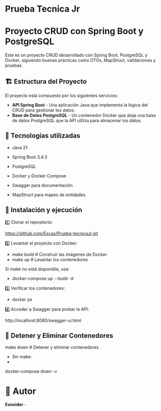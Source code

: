 # Prueba Tecnica Jr

# Proyecto CRUD con Spring Boot y PostgreSQL

Este es un proyecto CRUD desarrollado con Spring Boot, PostgreSQL y Docker, siguiendo buenas prácticas como DTOs, MapStruct, validaciones y pruebas.

## 🏗️ Estructura del Proyecto

El proyecto está compuesto por los siguientes servicios:

- **API Spring Boot** - Una aplicación Java que implementa la lógica del CRUD para gestionar los datos.
- **Base de Datos PostgreSQL** - Un contenedor Docker que aloja una base de datos PostgreSQL que la API utiliza para almacenar los datos.

## 🚀 Tecnologías utilizadas
- Java 21

- Spring Boot 3.4.3

- PostgreSQL

- Docker y Docker Compose

- Swagger para documentación

- MapStruct para mapeo de entidades

## 🔧 Instalación y ejecución

1️⃣ Clonar el repositorio:

https://github.com/Escax/Prueba-tecnicaJr.git

2️⃣ Levantar el proyecto con Docker:

- make build         # Construir las imágenes de Docker
- make up            # Levantar los contenedores

Si make no está disponible, usa:

- docker-compose up --build -d

3️⃣ Verificar los contenedores:

- docker ps

4️⃣ Acceder a Swagger para probar la API:

http://localhost:8080/swagger-ui.html


## 🛑 Detener y Eliminar Contenedores

make down   # Detener y eliminar contenedores

- Sin make:
- 
docker-compose down -v


# 📌 Autor

**Esneider** - 




